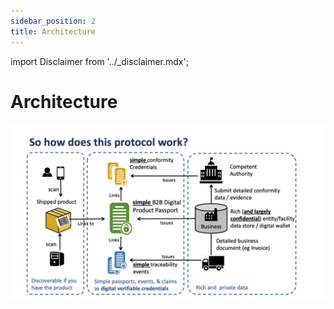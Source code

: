 ```yaml
---
sidebar_position: 2
title: Architecture
---
```


import Disclaimer from '../\_disclaimer.mdx';

<Disclaimer />

# Architecture

![Architecture Overview](ArchitectureOverview.png)